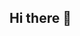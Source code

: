 ## Hi there 👋

<!--
**chandanakrishnan/chandanakrishnan** is a ✨ _special_ ✨ repository because its `README.md` (this file) appears on your GitHub profile.

Here are some ideas to get you started:

- 🔭 I’m currently working as Progam Analyst in banking sector 
- 🌱 I’m currently learning Advanced Python 
- 👯 I’m looking to collaborate with Python Programmers to better my knowledge
- 💬 Ask me about classical music, Yoga, Diet
- 📫 How to reach me: chandanabhattar@gmail.com
- ⚡ Fun fact: Loves to talk and fun loving person :D

-->
